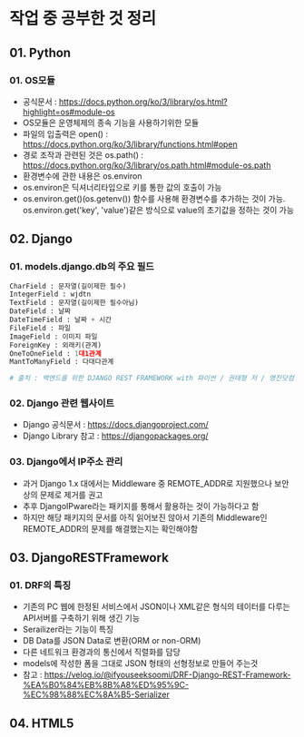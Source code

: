 # 작업 중 공부한 것 정리

## 01. Python
### 01. OS모듈
 - 공식문서 : https://docs.python.org/ko/3/library/os.html?highlight=os#module-os
 - OS모듈은 운영체제의 종속 기능을 사용하기위한 모듈
 - 파일의 입출력은 open() : https://docs.python.org/ko/3/library/functions.html#open
 - 경로 조작과 관련된 것은 os.path() : https://docs.python.org/ko/3/library/os.path.html#module-os.path
 - 환경변수에 관한 내용은 os.environ
  - os.environ은 딕셔너리타입으로 키를 통한 값의 호출이 가능
  - os.environ.get()(os.getenv()) 함수를 사용해 환경변수를 추가하는 것이 가능.  
os.environ.get('key', 'value')같은 방식으로 value의 초기값을 정하는 것이 가능

## 02. Django
### 01. models.django.db의 주요 필드
 ```python
 CharField : 문자열(길이제한 필수)
 IntegerField : wjdtn
 TextField : 문자열(길이제한 필수아님)
 DateField : 날짜
 DateTimeField : 날짜 + 시간
 FileField : 파일
 ImageField : 이미지 파일
 ForeignKey : 외래키(관계)
 OneToOneField : 1대1관계
 MantToManyField : 다대다관계

 # 출처 : 백엔드를 위한 DJANGO REST FRAMEWORK with 파이썬 / 권태형 저 / 영진닷컴
 ```

### 02. Django 관련 웹사이트
 - Django 공식문서 : https://docs.djangoproject.com/
 - Django Library 참고 : https://djangopackages.org/

### 03. Django에서 IP주소 관리
 - 과거 Django 1.x 대에서는 Middleware 중 REMOTE_ADDR로 지원했으나 보안상의 문제로 제거를 권고
 - 추후 DjangoIPware라는 패키지를 통해서 활용하는 것이 가능하다고 함
  - 하지만 해당 패키지의 문서를 아직 읽어보진 않아서 기존의 Middleware인 REMOTE_ADDR의 문제를 해결했는지는 확인해야함

## 03. DjangoRESTFramework
### 01. DRF의 특징
 - 기존의 PC 웹에 한정된 서비스에서 JSON이나 XML같은 형식의 테이터를 다루는 API서버를 구축하기 위해 생긴 기능
 - Serailizer라는 기능이 특징  
  - DB Data를 JSON Data로 변환(ORM or non-ORM)
  - 다른 네트워크 환경과의 통신에서 직렬화를 담당
  - models에 작성한 폼을 그대로 JSON 형태의 선형정보로 만들어 주는것
   - 참고 : https://velog.io/@ifyouseeksoomi/DRF-Django-REST-Framework-%EA%B0%84%EB%8B%A8%ED%95%9C-%EC%98%88%EC%8A%B5-Serializer


## 04. HTML5